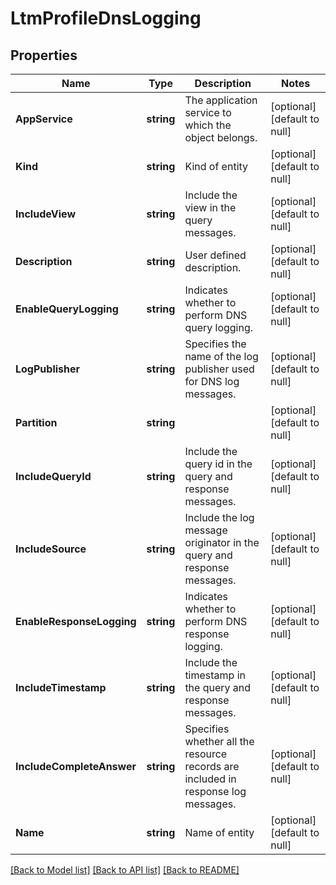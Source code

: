 # LtmProfileDnsLogging

## Properties
Name | Type | Description | Notes
------------ | ------------- | ------------- | -------------
**AppService** | **string** | The application service to which the object belongs. | [optional] [default to null]
**Kind** | **string** | Kind of entity | [optional] [default to null]
**IncludeView** | **string** | Include the view in the query messages. | [optional] [default to null]
**Description** | **string** | User defined description. | [optional] [default to null]
**EnableQueryLogging** | **string** | Indicates whether to perform DNS query logging. | [optional] [default to null]
**LogPublisher** | **string** | Specifies the name of the log publisher used for DNS log messages. | [optional] [default to null]
**Partition** | **string** |  | [optional] [default to null]
**IncludeQueryId** | **string** | Include the query id in the query and response messages. | [optional] [default to null]
**IncludeSource** | **string** | Include the log message originator in the query and response messages. | [optional] [default to null]
**EnableResponseLogging** | **string** | Indicates whether to perform DNS response logging. | [optional] [default to null]
**IncludeTimestamp** | **string** | Include the timestamp in the query and response messages. | [optional] [default to null]
**IncludeCompleteAnswer** | **string** | Specifies whether all the resource records are included in response log messages. | [optional] [default to null]
**Name** | **string** | Name of entity | [optional] [default to null]

[[Back to Model list]](../README.md#documentation-for-models) [[Back to API list]](../README.md#documentation-for-api-endpoints) [[Back to README]](../README.md)


